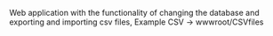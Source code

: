 Web application with the functionality of changing the database and exporting and importing csv files, Example CSV -> wwwroot/CSVfiles
